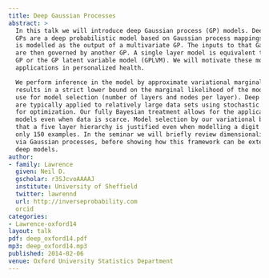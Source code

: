 ```yaml
---
title: Deep Gaussian Processes
abstract: >
  In this talk we will introduce deep Gaussian process (GP) models. Deep
  GPs are a deep probabilistic model based on Gaussian process mappings. The data
  is modelled as the output of a multivariate GP. The inputs to that Gaussian process
  are then governed by another GP. A single layer model is equivalent to a standard
  GP or the GP latent variable model (GPLVM). We will motivate these models by considering
  applications in personalized health.

  We perform inference in the model by approximate variational marginalization. This
  results in a strict lower bound on the marginal likelihood of the model which we
  use for model selection (number of layers and nodes per layer). Deep belief networks
  are typically applied to relatively large data sets using stochastic gradient descent
  for optimization. Our fully Bayesian treatment allows for the application of deep
  models even when data is scarce. Model selection by our variational bound shows
  that a five layer hierarchy is justified even when modelling a digit data set containing
  only 150 examples. In the seminar we will briefly review dimensionality reduction
  via Gaussian processes, before showing how this framework can be extended to build
  deep models.
author:
- family: Lawrence
  given: Neil D.
  gscholar: r3SJcvoAAAAJ
  institute: University of Sheffield
  twitter: lawrennd
  url: http://inverseprobability.com
  orcid
categories:
- Lawrence-oxford14
layout: talk
pdf: deep_oxford14.pdf
mp3: deep_oxford14.mp3
published: 2014-02-06
venue: Oxford University Statistics Department
---
```


